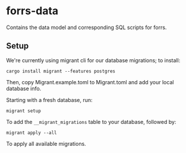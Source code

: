 # forrs-data
Contains the data model and corresponding SQL scripts for forrs.

## Setup
We're currently using migrant cli for our database migrations; to install:

    cargo install migrant --features postgres

Then, copy Migrant.example.toml to Migrant.toml and add your local database info.

Starting with a fresh database, run:

    migrant setup

To add the `__migrant_migrations` table to your database, followed by:

    migrant apply --all

To apply all available migrations.